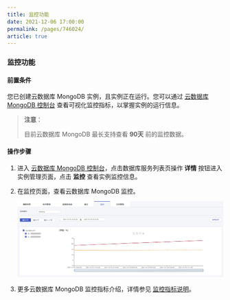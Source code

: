 ```yaml
---
title: 监控功能
date: 2021-12-06 17:00:00
permalink: /pages/746024/
article: true
---
```


### 监控功能

#### 前置条件

您已创建云数据库 MongoDB 实例，且实例正在运行。您可以通过 [云数据库 MongoDB 控制台](https://console.capitalonline.net/mongodb) 查看可视化监控指标，以掌握实例的运行信息。

> **注意**：
>
> 目前云数据库 MongoDB 最长支持查看 **90天** 前的监控数据。

#### 操作步骤

1. 进入 [云数据库 MongoDB 控制台](https://console.capitalonline.net/mongodb)，点击数据库服务列表页操作 **详情** 按钮进入实例管理页面，点击 **监控** 查看实例监控信息。

2. 在监控页面，查看云数据库 MongoDB 监控。

   ![monitor_console](./../../pic/monitor_console.png)

3. 更多云数据库 MongoDB 监控指标介绍，详情参见 [监控指标说明](./01.监控指标说明.md)。
